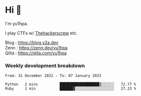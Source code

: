 # Hi 👋

I'm yu1hpa.

I play CTFs w/ [Thehackerscrew](https://www.thehackerscrew.team/) etc.

Blog : https://blog.y2a.dev  
Zenn : https://zenn.dev/yu1hpa  
Qiita : https://qiita.com/yu1hpa  

### Weekly development breakdown

<!--START_SECTION:waka-->

```text
From: 31 December 2022 - To: 07 January 2023

Python   2 mins          ██████████████████▒░░░░░░   72.77 %
Ruby     1 min           ██████▓░░░░░░░░░░░░░░░░░░   27.23 %
```

<!--END_SECTION:waka-->

